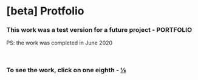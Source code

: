 # [beta] Protfolio
### This work was a test version for a future project - PORTFOLIO
PS: the work was completed in June 2020

<br />

### To see the work, click on one eighth - [⅛](https://kah3vich.github.io/Portfolio/)
